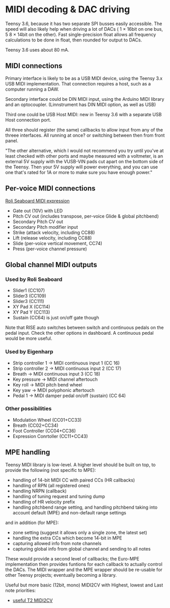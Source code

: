# MIDI decoding & DAC driving

Teensy 3.6, because it has two separate SPI busses easily accessible. The speed will also likely help when driving a lot of DACs ( 1 × 16bit on one bus, 5 8 × 14bit on the other). Fast single-precision float allows all frequency calculations to be done in float, then rounded for output to DACs.

Teensy 3.6 uses about 80 mA.

## MIDI connections

Primary interface is likely to be as a USB MIDI device, using the Teensy 3.x USB MIDI implementation. That connection requires a host, such as a computer running a DAW.

Secondary interface could be DIN MIDI input, using the Arduino MIDI library and an optocoupler. (Linnstrument has DIN MIDI option, as well as USB)

Third one could be USB Host MIDI: new in Teensy 3.6 with a separate USB Host connection port.

All three should register (the same) callbacks to allow input from any of the threee interfaces. All running at once? or switching between then from front panel.

"The other alternative, which I would not recommend you try until you've at least checked with other ports and maybe measured with a voltmeter, is an external 5V supply with the VUSB-VIN pads cut apart on the bottom side of the Teensy. Then your 5V supply will power everything, and you can use one that's rated for 1A or more to make sure you have enough power."

## Per-voice MIDI connections

[Roli Seaboard MIDI expression](https://support.roli.com/manuals/roli-dashboard-creator-manual/#dashboard-features-and-settings-2-4-midi-settings-panel)

- Gate out (10V) with LED
- Pitch CV out (includes transpose, per-voice Glide & global pitchbend)
- Secondary Pitch CV out
- Secondary Pitch modifier input
- Strike (attack velocity, including CC88)
- Lift (release velocity, including CC88)
- Slide (per-voice vertical movement, CC74)
- Press (per-voice channel pressure)

## Global channel MIDI outputs

### Used by Roli Seaboard

- Slider1 (CC107)
- Slider3 (CC109)
- Slider3 (CC111)
- XY Pad X (CC114)
- XY Pad Y (CC113)
- Sustain (CC64) is just on/off gate though

Note that RISE auto switches between switch and continuous pedals on the pedal input. Check the other options in dashboard. A continuous pedal would be more useful.

### Used by Eigenharp

- Strip controller 1 -> MIDI continuous input 1 (CC 16)
- Strip controller 2 -> MIDI continuous input 2 (CC 17)
- Breath -> MIDI continuous input 3 (CC 18)
- Key pressure -> MIDI channel aftertouch
- Key roll -> MIDI pitch bend wheel
- Key yaw -> MIDI polyphonic aftertouch
- Pedal 1 -> MIDI damper pedal on/off (sustain) (CC 64)


### Other possibilities

- Modulation Wheel (CC01+CC33)
- Breath (CC02+CC34)
- Foot Controller (CC04+CC36)
- Expression Conrtoller (CC11+CC43)

## MPE handling

Teensy MIDI library is low-level. A higher level should be built on top, to provide the following (not specific to MPE):

- handling of 14-bit MIDI CC with paired CCs (HR callbacks)
- handling of RPN (all registered ones)
- handling  NRPN (callback)
- handling of tuning request and tuning dump
- handling of HR velocity prefix
- handling pitchbend range setting, and handling pitchbend taking into account default (MPE) and non-default range settings

and in addition (for MPE):

- zone setting (suggest it allows only a single zone, the latest set)
- handling the extra CCs which become 14-bit in MPE
- capturing allowed info from note channels
- capturing global info from global channel and sending to all notes

These would provide a second level of callbacks; the Euro-MPE implementation then provides funtions for each callback to actually control the DACs. The MIDI wrapper and the MPE wrapper should be re-usable for other Teensy projects; eventually becoming a library.

Useful but more basic (12bit, mono) MIDI2CV with Highest, lowest and Last note priorities:

- [useful T2 MIDI2CV](https://github.com/elkayem/usbMIDI2CV_MC/blob/master/usbMIDI2CV_MC.ino)
